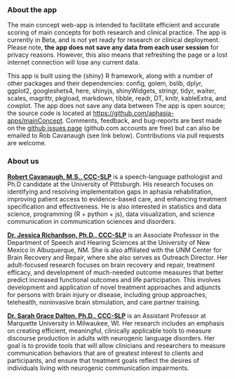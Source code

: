 
### About the app

The main concept web-app is intended to facilitate efficient and accurate scoring of main concepts for both research and clinical practice. The app is currently in Beta, and is not yet ready for research or clinical deployment. Please note, **the app does not save any data from each user session** for privacy reasons. However, this also means that refreshing the page or a lost internet connection will lose any current data. 

This app is built using the {shiny} R framework, along with a number of other packages and their dependencies: config, golem, bslib, dplyr, ggplot2, googleshets4, here, shinyjs, shinyWidgets, stringr, tidyr, waiter, scales, magrittr, pkgload, markdown, tibble, readr, DT, knitr, kableExtra, and cowplot. The app does not save any data between The app is open source; the source code is located at https://github.com/aphasia-apps/mainConcept. Comments, feedback, and bug-reports are best made on the [github issues page](https://github.com/aphasia-apps/mainConcept/issues) (github.com accounts are free) but can also be emailed to Rob Cavanaugh (see link below). Contributions via pull requests are welcome. 

 

### About us

[**Robert Cavanaugh, M.S., CCC-SLP**](https://robcavanaugh.com) is a speech-language pathologist and Ph.D candidate at the University of Pittsburgh. His research focuses on identifying and resolving implementation gaps in aphasia rehabilitation, improving patient access to evidence-based care, and enhancing treatment specification and effectiveness. He is also interested in statistics and data science, programming (R + python + js), data visualization, and science communication in communication sciences and disorders.

[**Dr. Jessica Richardson, Ph.D., CCC-SLP**](https://shs.unm.edu/people/faculty/jessica-richardson.html) is an Associate Professor in the Department of Speech and Hearing Sciences at the University of New Mexico in Albuquerque, NM. She is also affiliated with the UNM Center for Brain Recovery and Repair, where she also serves as Outreach Director. Her adult-focused research focuses on brain recovery and repair, treatment efficacy, and development of much-needed outcome measures that better predict increased functional outcomes and life participation. This involves development and application of novel treatment approaches and adjuncts for persons with brain injury or disease, including group approaches, telehealth, noninvasive brain stimulation, and care partner training. 


[**Dr. Sarah Grace Dalton, Ph.D., CCC-SLP**](https://www.marquette.edu/speech-pathology-audiology/directory/sarah-grace-dalton.php) is an Assistant Professor at Marquette University in Milwaukee, WI. Her research includes an emphasis on creating efficient, meaningful, clinically applicable tools to measure discourse production in adults with neurogenic language disorders. Her goal is to provide tools that will allow clinicians and researchers to measure communication behaviors that are of greatest interest to clients and participants, and ensure that treatment goals reflect the desires of individuals living with neurogenic communication impairments.


